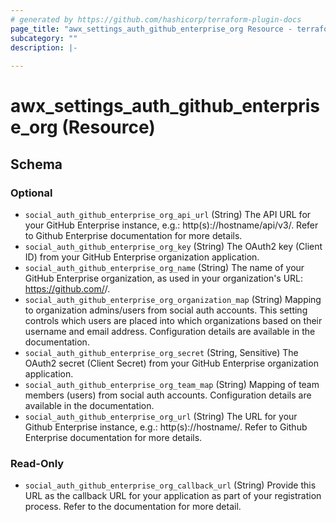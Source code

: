 ```yaml
---
# generated by https://github.com/hashicorp/terraform-plugin-docs
page_title: "awx_settings_auth_github_enterprise_org Resource - terraform-provider-awx"
subcategory: ""
description: |-
  
---
```


# awx_settings_auth_github_enterprise_org (Resource)





<!-- schema generated by tfplugindocs -->
## Schema

### Optional

- `social_auth_github_enterprise_org_api_url` (String) The API URL for your GitHub Enterprise instance, e.g.: http(s)://hostname/api/v3/. Refer to Github Enterprise documentation for more details.
- `social_auth_github_enterprise_org_key` (String) The OAuth2 key (Client ID) from your GitHub Enterprise organization application.
- `social_auth_github_enterprise_org_name` (String) The name of your GitHub Enterprise organization, as used in your organization's URL: https://github.com/<yourorg>/.
- `social_auth_github_enterprise_org_organization_map` (String) Mapping to organization admins/users from social auth accounts. This setting
controls which users are placed into which organizations based on their
username and email address. Configuration details are available in the
documentation.
- `social_auth_github_enterprise_org_secret` (String, Sensitive) The OAuth2 secret (Client Secret) from your GitHub Enterprise organization application.
- `social_auth_github_enterprise_org_team_map` (String) Mapping of team members (users) from social auth accounts. Configuration
details are available in the documentation.
- `social_auth_github_enterprise_org_url` (String) The URL for your Github Enterprise instance, e.g.: http(s)://hostname/. Refer to Github Enterprise documentation for more details.

### Read-Only

- `social_auth_github_enterprise_org_callback_url` (String) Provide this URL as the callback URL for your application as part of your registration process. Refer to the documentation for more detail.


